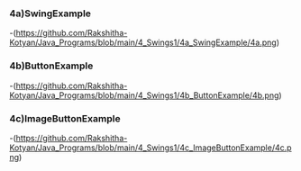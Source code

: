 ### 4a)SwingExample
  -(https://github.com/Rakshitha-Kotyan/Java_Programs/blob/main/4_Swings1/4a_SwingExample/4a.png)
### 4b)ButtonExample
  -(https://github.com/Rakshitha-Kotyan/Java_Programs/blob/main/4_Swings1/4b_ButtonExample/4b.png)
### 4c)ImageButtonExample
  -(https://github.com/Rakshitha-Kotyan/Java_Programs/blob/main/4_Swings1/4c_ImageButtonExample/4c.png)
